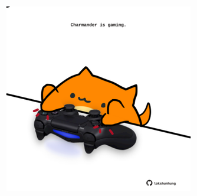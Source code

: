 <!-- built at 04/08/2024, 18:00:51 UTC -->
<p align="center">
  <img width="500" height="500" src="./ReadmeImage.svg">
</p>
